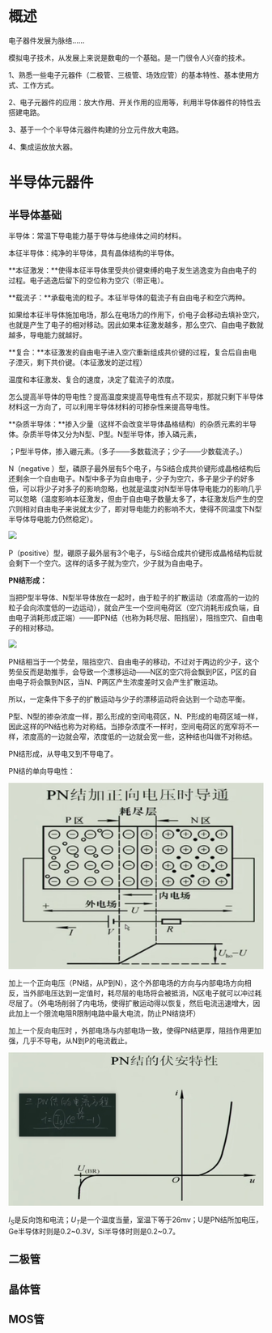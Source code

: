 # 概述

电子器件发展为脉络......

模拟电子技术，从发展上来说是数电的一个基础。是一门很令人兴奋的技术。

1、熟悉一些电子元器件（二极管、三极管、场效应管）的基本特性、基本使用方式、工作方式。

2、电子元器件的应用：放大作用、开关作用的应用等，利用半导体器件的特性去搭建电路。

3、基于一个个半导体元器件构建的分立元件放大电路。

4、集成运放放大器。

# 半导体元器件

## 半导体基础

半导体：常温下导电能力基于导体与绝缘体之间的材料。

本征半导体：纯净的半导体，具有晶体结构的半导体。

**本征激发：**使得本征半导体里受共价键束缚的电子发生逃逸变为自由电子的过程。电子逃逸后留下的空位称为空穴（带正电）。

**载流子：**承载电流的粒子。本征半导体的载流子有自由电子和空穴两种。

如果给本征半导体施加电场，那么在电场力的作用下，价电子会移动去填补空穴，也就是产生了电子的相对移动。因此如果本征激发越多，那么空穴、自由电子数就越多，导电能力就越好。

**复合：**本征激发的自由电子进入空穴重新组成共价键的过程，复合后自由电子湮灭，剩下共价键。（本征激发的逆过程）

温度和本征激发、复合的速度，决定了载流子的浓度。

怎么提高半导体的导电性？提高温度来提高导电性有点不现实，那就只剩下半导体材料这一方向了，可以利用半导体材料的可掺杂性来提高导电性。

**杂质半导体：**掺入少量（这样不会改变半导体晶格结构）的杂质元素的半导体。杂质半导体又分为N型、P型。N型半导体，掺入磷元素，

；P型半导体，掺入硼元素。（多子——多数载流子；少子——少数载流子。）

N（negative ）型，磷原子最外层有5个电子，与Si结合成共价键形成晶格结构后还剩余一个自由电子。N型中多子为自由电子，少子为空穴，多子是少子的好多倍，可以将少子对多子的影响忽略，也就是温度对N型半导体导电能力的影响几乎可以忽略（温度影响本征激发，但由于自由电子数量太多了，本征激发后产生的空穴则相对自由电子来说就太少了，即对导电能力的影响不大，使得不同温度下N型半导体导电能力仍然稳定）。

![](imgAnalog/1.N型.png)

P（positive）型，硼原子最外层有3个电子，与Si结合成共价键形成晶格结构后就会剩下一个空穴。这样的话多子就为空穴，少子就为自由电子。

**PN结形成：**

当把P型半导体、N型半导体放在一起时，由于粒子的扩散运动（浓度高的一边的粒子会向浓度低的一边运动），就会产生一个空间电荷区（空穴消耗形成负端，自由电子消耗形成正端）——即PN结（也称为耗尽层、阻挡层），阻挡空穴、自由电子的相对移动。

![](imgAnalog/1.PN结.png)

PN结相当于一个势垒，阻挡空穴、自由电子的移动，不过对于两边的少子，这个势垒反而是助推手，会导致一个漂移运动——N区的空穴将会飘到P区，P区的自由电子将会飘到N区，当N、P两区产生浓度差时又会产生扩散运动。

所以，一定条件下多子的扩散运动与少子的漂移运动将会达到一个动态平衡。

P型、N型的掺杂浓度一样，那么形成的空间电荷区，N、P形成的电荷区域一样，因此这样的PN结也称为对称结。当掺杂浓度不一样时，空间电荷区的宽窄将不一样，浓度高的一边就会窄，浓度低的一边就会宽一些，这种结也叫做不对称结。

PN结形成，从导电又到不导电了。

PN结的单向导电性：

![](imgAnalog/1.PN结加正向电压.png)

加上一个正向电压（PN结，从P到N），这个外部电场的方向与内部电场方向相反，当外部电压达到一定值时，耗尽层的电场将会被抵消，N区电子就可以冲过耗尽层了。（外电场削弱了内电场，使得扩散运动得以恢复，然后电流迅速增大，因此加上一个限流电阻R限制电路中最大电流，防止PN结烧坏）

加上一个反向电压时 ，外部电场与内部电场一致，使得PN结更厚，阻挡作用更加强，几乎不导电，从N到P的电流截止。

![](imgAnalog/1.PN结伏安特性.png)

$I_S$是反向饱和电流；$U_T$是一个温度当量，室温下等于26mv；U是PN结所加电压，Ge半导体时则是0.2~0.3V，Si半导体时则是0.2~0.7。



## 二极管







## 晶体管





## MOS管















